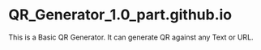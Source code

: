 # QR_Generator_1.0_part.github.io
This is a Basic QR Generator. It can generate QR against any Text or URL.
